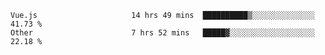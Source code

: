 
<!--
**xy406043/xy406043** is a ✨ _special_ ✨ repository because its `README.md` (this file) appears on your GitHub profile.

Here are some ideas to get you started:

- 🔭 I’m currently working on ...
- 🌱 I’m currently learning ...
- 👯 I’m looking to collaborate on ...
- 🤔 I’m looking for help with ...
- 💬 Ask me about ...
- 📫 How to reach me: ...
- 😄 Pronouns: ...
- ⚡ Fun fact: ...
-->

<!--START_SECTION:waka-->

```text
Vue.js                     14 hrs 49 mins  ██████████▒░░░░░░░░░░░░░░   41.73 %
Other                      7 hrs 52 mins   █████▓░░░░░░░░░░░░░░░░░░░   22.18 %
```

<!--END_SECTION:waka-->
